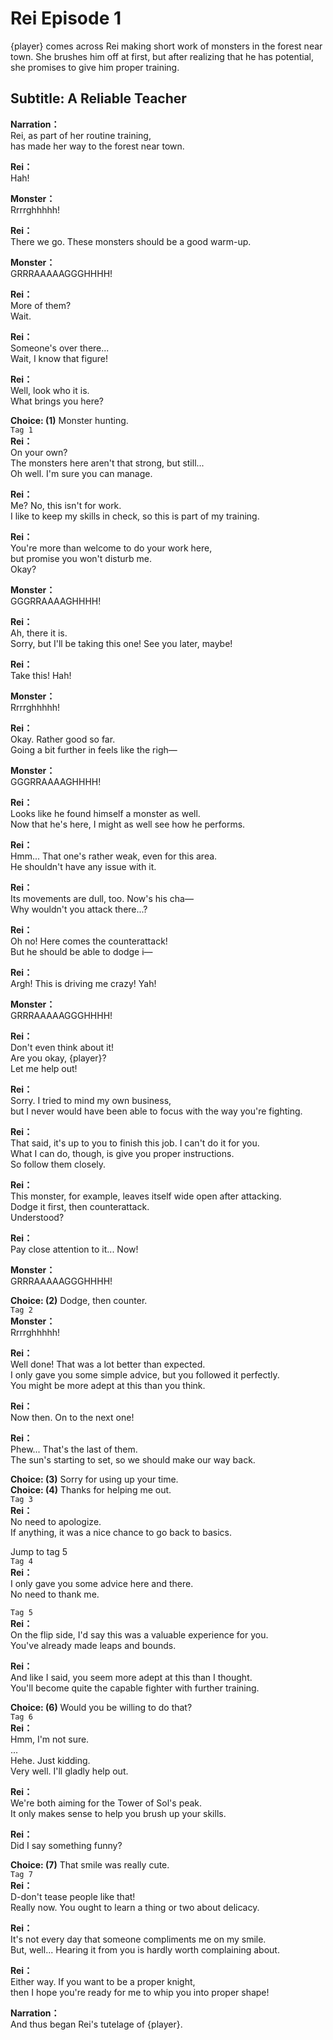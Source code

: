 # Rei Episode 1
{player} comes across Rei making short work of monsters in the forest near town. She brushes him off at first, but after realizing that he has potential, she promises to give him proper training.
  
## Subtitle: A Reliable Teacher
  
**Narration：**  
Rei, as part of her routine training,  
has made her way to the forest near town.  
  
**Rei：**  
Hah!  
  
**Monster：**  
Rrrrghhhhh!  
  
**Rei：**  
There we go. These monsters should be a good warm-up.  
  
**Monster：**  
GRRRAAAAAGGGHHHH!  
  
**Rei：**  
More of them?  
Wait.  
  
**Rei：**  
Someone's over there...  
Wait, I know that figure!  
  
**Rei：**  
Well, look who it is.  
What brings you here?  
  
**Choice: (1)**  Monster hunting.  
`Tag 1`  
**Rei：**  
On your own?  
The monsters here aren't that strong, but still...  
Oh well. I'm sure you can manage.  
  
**Rei：**  
Me? No, this isn't for work.  
I like to keep my skills in check, so this is part of my training.  
  
**Rei：**  
You're more than welcome to do your work here,  
but promise you won't disturb me.  
Okay?  
  
**Monster：**  
GGGRRAAAAGHHHH!  
  
**Rei：**  
Ah, there it is.  
Sorry, but I'll be taking this one! See you later, maybe!  
  
**Rei：**  
Take this! Hah!  
  
**Monster：**  
Rrrrghhhhh!  
  
**Rei：**  
Okay. Rather good so far.  
Going a bit further in feels like the righ—  
  
**Monster：**  
GGGRRAAAAGHHHH!  
  
**Rei：**  
Looks like he found himself a monster as well.  
Now that he's here, I might as well see how he performs.  
  
**Rei：**  
Hmm... That one's rather weak, even for this area.  
He shouldn't have any issue with it.  
  
**Rei：**  
Its movements are dull, too. Now's his cha—  
Why wouldn't you attack there...?  
  
**Rei：**  
Oh no! Here comes the counterattack!  
But he should be able to dodge i—  
  
**Rei：**  
Argh! This is driving me crazy! Yah!  
  
**Monster：**  
GRRRAAAAAGGGHHHH!  
  
**Rei：**  
Don't even think about it!  
Are you okay, {player}?  
Let me help out!  
  
**Rei：**  
Sorry. I tried to mind my own business,  
but I never would have been able to focus with the way you're fighting.  
  
**Rei：**  
That said, it's up to you to finish this job. I can't do it for you.  
What I can do, though, is give you proper instructions.  
So follow them closely.  
  
**Rei：**  
This monster, for example, leaves itself wide open after attacking.  
Dodge it first, then counterattack.  
Understood?  
  
**Rei：**  
Pay close attention to it... Now!  
  
**Monster：**  
GRRRAAAAAGGGHHHH!  
  
**Choice: (2)**  Dodge, then counter.  
`Tag 2`  
**Monster：**  
Rrrrghhhhh!  
  
**Rei：**  
Well done! That was a lot better than expected.  
I only gave you some simple advice, but you followed it perfectly.  
You might be more adept at this than you think.  
  
**Rei：**  
Now then. On to the next one!  
  
**Rei：**  
Phew... That's the last of them.  
The sun's starting to set, so we should make our way back.  
  
**Choice: (3)**  Sorry for using up your time.  
**Choice: (4)**  Thanks for helping me out.  
`Tag 3`  
**Rei：**  
No need to apologize.  
If anything, it was a nice chance to go back to basics.  
  
Jump to tag 5  
`Tag 4`  
**Rei：**  
I only gave you some advice here and there.  
No need to thank me.  
  
`Tag 5`  
**Rei：**  
On the flip side, I'd say this was a valuable experience for you.  
You've already made leaps and bounds.  
  
**Rei：**  
And like I said, you seem more adept at this than I thought.  
You'll become quite the capable fighter with further training.  
  
**Choice: (6)**  Would you be willing to do that?  
`Tag 6`  
**Rei：**  
Hmm, I'm not sure.  
...  
Hehe. Just kidding.  
Very well. I'll gladly help out.  
  
**Rei：**  
We're both aiming for the Tower of Sol's peak.  
It only makes sense to help you brush up your skills.  
  
**Rei：**  
Did I say something funny?  
  
**Choice: (7)**  That smile was really cute.  
`Tag 7`  
**Rei：**  
D-don't tease people like that!  
Really now. You ought to learn a thing or two about delicacy.  
  
**Rei：**  
It's not every day that someone compliments me on my smile.  
But, well... Hearing it from you is hardly worth complaining about.  
  
**Rei：**  
Either way. If you want to be a proper knight,  
then I hope you're ready for me to whip you into proper shape!  
  
**Narration：**  
And thus began Rei's tutelage of {player}.  
